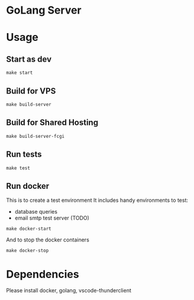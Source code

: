 # GoLang Server

# Usage

## Start as dev

`make start`

## Build for VPS

`make build-server`

## Build for Shared Hosting

`make build-server-fcgi`

## Run tests

`make test`

## Run docker

This is to create a test environment
It includes handy environments to test:
- database queries
- email smtp test server (TODO)

`make docker-start`

And to stop the docker containers

`make docker-stop`

# Dependencies

Please install docker, golang, vscode-thunderclient
